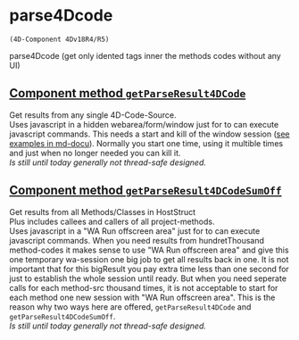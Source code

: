 # parse4Dcode
` (4D-Component 4Dv18R4/R5) `

parse4Dcode (get only idented tags inner the methods codes without any UI)

## [Component method `getParseResult4DCode`](https://github.com/lveith/parse4Dcode/blob/main/Documentation/Methods/getParseResult4DCode.md)
Get results from any single 4D-Code-Source.<br>
Uses javascript in a hidden webarea/form/window just for to can execute javascript commands.
This needs a start and kill of the window session ([see examples in md-docu](https://github.com/lveith/parse4Dcode/blob/main/Documentation/Methods/getParseResult4DCode.md)).
Normally you start one time, using it multible times and just when no longer needed you can kill it.<br>
*Is still until today generally not thread-safe designed.*

## [Component method `getParseResult4DCodeSumOff`](https://github.com/lveith/parse4Dcode/blob/main/Documentation/Methods/getParseResult4DCodeSumOff.md)
Get results from all Methods/Classes in HostStruct<br>
Plus includes callees and callers of all project-methods.<br>
Uses javascript in a "WA Run offscreen area" just for to can execute javascript commands.
When you need results from hundretThousand method-codes it makes sense to use "WA Run offscreen area" and give this one temporary wa-session one big job to get all results back in one. It is not important that for this bigResult you pay extra time less than one second for just to establish the whole session until ready. But when you need seperate calls for each method-src thousand times, it is not acceptable to start for each method one new session with "WA Run offscreen area".
This is the reason why two ways here are offered, `getParseResult4DCode` and `getParseResult4DCodeSumOff`.<br>
*Is still until today generally not thread-safe designed.*
